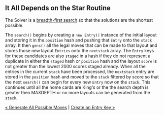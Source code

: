 ## It All Depends on the Star Routine

The Solver is a [breadth-first search](https://en.wikipedia.org/wiki/Breadth-first_search) so that the solutions are the shortest possible. 

The `search()` begins by creating a `new Entry()` instance of the initial layout and storing it in the `position` hash and pushing that `Entry` onto the `stack` array. It then `gens()` all the legal moves that can be made to that layout and stores those new layout `Entries` onto the `nextstack` array. The `Entry` keys for these candidates are also `staged` in a hash if they do not represent a duplicate in either the `staged` hash or `position` hash and the layout `score` is not greater than the lowest 2000 scores staged already. When all the entries in the current `stack` have been processed, the `nextstack` entry are stored in the `position` hash and moved to the `stack` filtered by score so that the next `search()` can begin for every new `Entry` now on the `stack`. This continues until all the home cards are King's or the the search depth is greater then MAXDEPTH or no more layouts can be generated from the `stack`.


[« Generate All Possible Moves](gen.md) | [Create an Entry Key »](entry.md)

